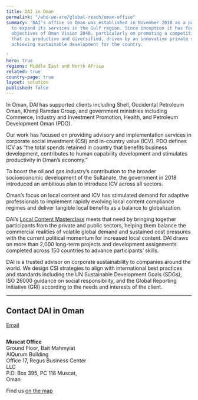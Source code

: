 ```yaml
---
title: DAI in Oman
permalink: "/who-we-are/global-reach/oman-office"
summary: 'DAI’s office in Oman was established in November 2018 as a point of entry
  to expand its services in the Gulf region. Since inception it has focused on the
  objectives of Oman Vision 2040, particularly on promoting a competitive economy
  that is productive and diversified, driven by an innovative private sector, and
  achieving sustainable development for the country.

'
hero: true
regions: Middle East and North Africa
related: true
country-page: true
layout: solution
published: false
---
```


In Oman, DAI has supported clients including Shell, Occidental Petroleum Oman, Khimji Ramdas Group, and government ministries including Commerce, Industry and Investment Promotion, Health, and Petroleum Development Oman (PDO). 

Our work has focused on providing advisory and implementation services in corporate social investment (CSI) and in-country value (ICV). PDO defines ICV as “the total spends retained in country that benefits business development, contributes to human capability development and stimulates productivity in Oman’s economy.”

To boost the oil and gas industry’s contribution to the broader socioeconomic development of the Sultanate, the government in 2018 introduced an ambitious plan to introduce ICV across all sectors.

Oman’s focus on local content and ICV has stimulated demand for adaptive professionals to implement rapidly evolving local content compliance regimes and deliver tangible local benefits as a balance to globalization.

DAI’s [Local Content Masterclass](https://preview-dai.com/our-work/solutions/sustainable/training/master-class) meets that need by bringing together participants from the private and public sectors, helping them balance the commercial realities of volatile global demand and sustained cost pressures with the current political momentum for increased local content. DAI draws on more than 2,000 long-term projects and development assignments completed across 150 countries to advance participants’ skills.

DAI is a trusted advisor on corporate sustainability to companies around the world. We design CSI strategies to align with international best practices and standards including the UN Sustainable Development Goals (SDGs), ISO 26000 guidance on social responsibility, and the Global Reporting Initiative (GRI) according to the needs and interests of the client.

<hr>

## Contact DAI in Oman
<a href="mailto:Oman@dai.com">Email</a>
<div style="width: 45%; float: left; margin-right: 10%;">
  <p>
    <strong>Muscat Office</strong><br>
    Ground Floor, Bait Mahmyiat AlQurum Building<br>
    Office 17, Regus Business Center LLC<br>
    P.O. Box 395, PC 118 Muscat, Oman<br>
  </p>
  <p>Find us <a href="https://maps.app.goo.gl/k6QeRr2dHQTbsuHz6">on the map</a></p>
</div>
 